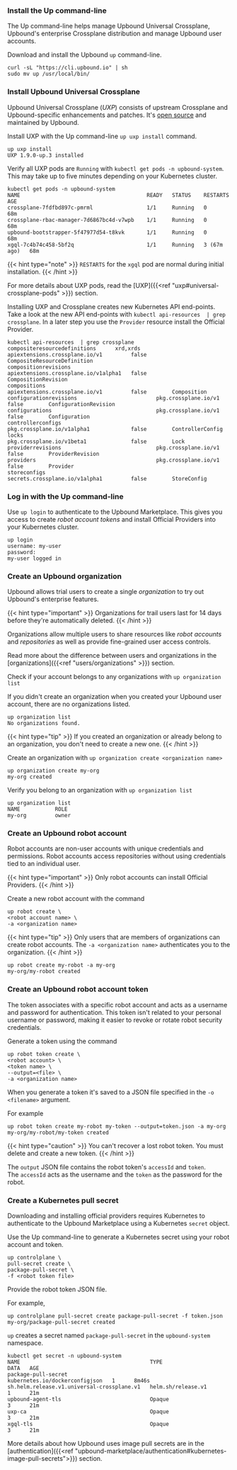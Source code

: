 ### Install the Up command-line
The Up command-line helps manage Upbound Universal Crossplane, Upbound's enterprise Crossplane distribution and manage Upbound user accounts. 

Download and install the Upbound `up` command-line.

```shell
curl -sL "https://cli.upbound.io" | sh
sudo mv up /usr/local/bin/
```

### Install Upbound Universal Crossplane
Upbound Universal Crossplane (_UXP_) consists of upstream Crossplane and Upbound-specific enhancements and patches. It's [open source](https://github.com/upbound/universal-crossplane) and maintained by Upbound. 

Install UXP with the Up command-line `up uxp install` command.

```shell
up uxp install
UXP 1.9.0-up.3 installed
```

Verify all UXP pods are `Running` with `kubectl get pods -n upbound-system`. This may take up to five minutes depending on your Kubernetes cluster.

```shell
kubectl get pods -n upbound-system
NAME                                        READY   STATUS    RESTARTS      AGE
crossplane-7fdfbd897c-pmrml                 1/1     Running   0             68m
crossplane-rbac-manager-7d6867bc4d-v7wpb    1/1     Running   0             68m
upbound-bootstrapper-5f47977d54-t8kvk       1/1     Running   0             68m
xgql-7c4b74c458-5bf2q                       1/1     Running   3 (67m ago)   68m
```

{{< hint type="note" >}}
`RESTARTS` for the `xgql` pod are normal during initial installation. 
{{< /hint >}}

For more details about UXP pods, read the [UXP]({{<ref "uxp#universal-crossplane-pods" >}}) section.


Installing UXP and Crossplane creates new Kubernetes API end-points. Take a look at the new API end-points with `kubectl api-resources  | grep crossplane`. In a later step you use the `Provider` resource install the Official Provider.

```shell
kubectl api-resources  | grep crossplane
compositeresourcedefinitions      xrd,xrds     apiextensions.crossplane.io/v1         false        CompositeResourceDefinition
compositionrevisions                           apiextensions.crossplane.io/v1alpha1   false        CompositionRevision
compositions                                   apiextensions.crossplane.io/v1         false        Composition
configurationrevisions                         pkg.crossplane.io/v1                   false        ConfigurationRevision
configurations                                 pkg.crossplane.io/v1                   false        Configuration
controllerconfigs                              pkg.crossplane.io/v1alpha1             false        ControllerConfig
locks                                          pkg.crossplane.io/v1beta1              false        Lock
providerrevisions                              pkg.crossplane.io/v1                   false        ProviderRevision
providers                                      pkg.crossplane.io/v1                   false        Provider
storeconfigs                                   secrets.crossplane.io/v1alpha1         false        StoreConfig
```

### Log in with the Up command-line
Use `up login` to authenticate to the Upbound Marketplace. This gives you access to create _robot account tokens_ and install Official Providers into your Kubernetes cluster.

```shell
up login
username: my-user
password: 
my-user logged in
```

### Create an Upbound organization
Upbound allows trial users to create a single _organization_ to try out Upbound's enterprise features.

{{< hint type="important" >}}
Organizations for trail users last for 14 days before they're automatically deleted.
{{< /hint >}}

Organizations allow multiple users to share resources like _robot accounts_ and _repositories_ as well as provide fine-grained user access controls.

Read more about the difference between users and organizations in the [organizations]({{<ref "users/organizations" >}}) section.

Check if your account belongs to any organizations with `up organization list`

If you didn't create an organization when you created your Upbound user account, there are no organizations listed.
```shell
up organization list
No organizations found.
```

{{< hint type="tip" >}}
If you created an organization or already belong to an organization, you don't need to create a new one.
{{< /hint >}}

Create an organization with `up organization create <organization name>`

```shell
up organization create my-org
my-org created
```

Verify you belong to an organization with `up organization list`
```shell
up organization list
NAME           ROLE
my-org         owner
```

### Create an Upbound robot account
Robot accounts are non-user accounts with unique credentials and permissions. Robot accounts access repositories without using credentials tied to an individual user.

{{< hint type="important" >}}
Only robot accounts can install Official Providers.
{{< /hint >}}

Create a new robot account with the command
```shell
up robot create \
<robot account name> \
-a <organization name>
```
{{< hint type="tip" >}}
Only users that are members of organizations can create robot accounts. The `-a <organization name>` authenticates you to the organization.
{{< /hint >}}

```shell
up robot create my-robot -a my-org
my-org/my-robot created
```

### Create an Upbound robot account token
The token associates with a specific robot account and acts as a username and password for authentication. This token isn't related to your personal username or password, making it easier to revoke or rotate robot security credentials.

Generate a token using the command
```shell
up robot token create \
<robot account> \
<token name> \
--output=<file> \
-a <organization name>
```
When you generate a token it's saved to a JSON file specified in the `-o <filename>` argument.

For example
```shell
up robot token create my-robot my-token --output=token.json -a my-org
my-org/my-robot/my-token created
```

{{< hint type="caution" >}}
You can't recover a lost robot token. You must delete and create a new token.
{{< /hint >}}

The `output` JSON file contains the robot token's `accessId` and `token`.  
The `accessId` acts as the username and the `token` as the password for the robot.

### Create a Kubernetes pull secret
Downloading and installing official providers requires Kubernetes to authenticate to the Upbound Marketplace using a Kubernetes `secret` object.

Use the Up command-line to generate a Kubernetes secret using your robot account and token. 
```shell
up controlplane \
pull-secret create \
package-pull-secret \
-f <robot token file>
```

Provide the robot token JSON file.

For example,
```shell
up controlplane pull-secret create package-pull-secret -f token.json
my-org/package-pull-secret created
```

`up` creates a secret named `package-pull-secret` in the `upbound-system` namespace. 

```shell
kubectl get secret -n upbound-system
NAME                                         TYPE                             DATA   AGE
package-pull-secret                          kubernetes.io/dockerconfigjson   1      8m46s
sh.helm.release.v1.universal-crossplane.v1   helm.sh/release.v1               1      21m
upbound-agent-tls                            Opaque                           3      21m
uxp-ca                                       Opaque                           3      21m
xgql-tls                                     Opaque                           3      21m
```
<!-- vale gitlab.Substitutions = NO -->
<!-- ignore lowercase kubernetes in the link -->
More details about how Upbound uses image pull secrets are in the [authentication]({{<ref "upbound-marketplace/authentication#kubernetes-image-pull-secrets">}}) section.
<!-- vale gitlab.Substitutions = YES -->
